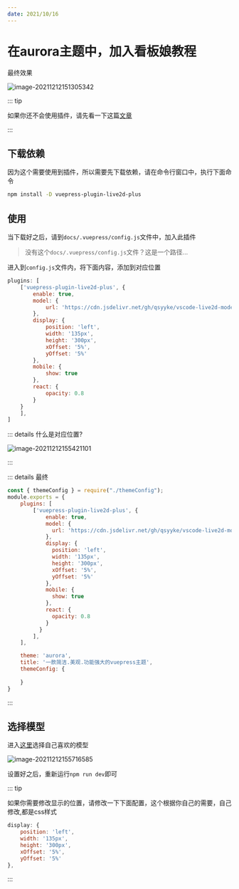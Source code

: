 ```yaml
---
date: 2021/10/16
---
```


# 在aurora主题中，加入看板娘教程

最终效果

![image-20211212151305342](https://ooszy.cco.vin/img/blog-note/image-20211212151305342.png?x-oss-process=style/pictureProcess1)

::: tip

如果你还不会使用插件，请先看一下这篇[文章](../base/plugin.md)

:::

## 下载依赖

因为这个需要使用到插件，所以需要先下载依赖，请在命令行窗口中，执行下面命令

```sh
npm install -D vuepress-plugin-live2d-plus
```

## 使用

当下载好之后，请到`docs/.vuepress/config.js`文件中，加入此插件

> 没有这个`docs/.vuepress/config.js`文件？这是一个路径...



进入到`config.js`文件内，将下面内容，添加到对应位置

```js
plugins: [
    ['vuepress-plugin-live2d-plus', {
        enable: true,
        model: {
            url: 'https://cdn.jsdelivr.net/gh/qsyyke/vscode-live2d-models/model-library/haru02/haru02.model.json'
        },
        display: {
            position: 'left',
            width: '135px',
            height: '300px',
            xOffset: '5%',
            yOffset: '5%'
        },
        mobile: {
            show: true
        },
        react: {
            opacity: 0.8
        }
    }
    ],
]
```

::: details 什么是对应位置?

![image-20211212155421101](https://ooszy.cco.vin/img/blog-note/image-20211212155421101.png?x-oss-process=style/pictureProcess1)

:::



::: details 最终

```js
const { themeConfig } = require("./themeConfig");
module.exports = {
    plugins: [
        ['vuepress-plugin-live2d-plus', {
            enable: true,
            model: {
              url: 'https://cdn.jsdelivr.net/gh/qsyyke/vscode-live2d-models/model-library/haru02/haru02.model.json'
            },
            display: {
              position: 'left',
              width: '135px',
              height: '300px',
              xOffset: '5%',
              yOffset: '5%'
            },
            mobile: {
              show: true
            },
            react: {
              opacity: 0.8
            }
          }
        ],
    ],

    theme: 'aurora',
    title: '一款简洁.美观.功能强大的vuepress主题',
    themeConfig: {
        
    }
}
```

:::



## 选择模型

进入[这里](https://github.com/qsyyke/vscode-live2d-models)选择自己喜欢的模型

![image-20211212155716585](https://ooszy.cco.vin/img/blog-note/image-20211212155716585.png?x-oss-process=style/pictureProcess1)

设置好之后，重新运行`npm run dev`即可

::: tip

如果你需要修改显示的位置，请修改一下下面配置，这个根据你自己的需要，自己修改,都是css样式

```js
display: {
    position: 'left',
    width: '135px',
    height: '300px',
    xOffset: '5%',
    yOffset: '5%'
},
```



:::